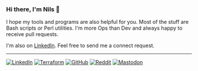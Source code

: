 ### Hi there, I'm Nils 👋

I hope my tools and programs are also helpful for you.
Most of the stuff are Bash scripts or Perl utilities.
I'm more Ops than Dev and always happy to receive pull requests.

I'm also on [LinkedIn](https://www.linkedin.com/in/cyclenerd/).
Feel free to send me a connect request.

---

[![LinkedIn](https://img.shields.io/badge/LinkedIn-%230077B5.svg?logo=linkedin&logoColor=white)](https://www.linkedin.com/in/cyclenerd/)
[![Terraform](https://img.shields.io/badge/Terraform-%235835CC.svg?logo=terraform&logoColor=white)](https://registry.terraform.io/namespaces/Cyclenerd)
[![GitHub](https://img.shields.io/github/followers/Cyclenerd?style=social)](https://github.com/Cyclenerd?tab=followers)
[![Reddit](https://img.shields.io/reddit/user-karma/combined/Cyclenerd?style=social)](https://www.reddit.com/user/Cyclenerd)
[![Mastodon](https://img.shields.io/mastodon/follow/109540823040329128?domain=https%3A%2F%2Ffosstodon.org&style=social)](https://fosstodon.org/@cyclenerd)
